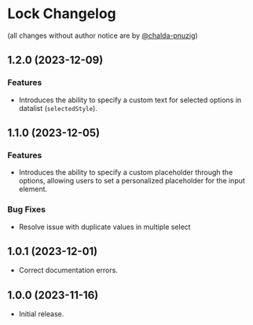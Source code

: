 Lock Changelog
=================

(all changes without author notice are by [@chalda-pnuzig](https://github.com/chalda-pnuzig))

## 1.2.0 (2023-12-09)

### Features

- Introduces the ability to specify a custom text for selected options in datalist (`selectedStyle`).

## 1.1.0 (2023-12-05)

### Features

- Introduces the ability to specify a custom placeholder through the options, allowing users to set a personalized placeholder for the input element.

### Bug Fixes

- Resolve issue with duplicate values in multiple select

## 1.0.1 (2023-12-01)

- Correct documentation errors.

## 1.0.0 (2023-11-16)

- Initial release.